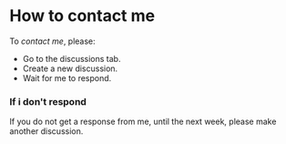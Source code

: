 # How to contact me
To *contact me*, please:
- Go to the discussions tab.
- Create a new discussion.
- Wait for me to respond.

### If i don't respond
If you do not get a response from me, until the next week, please make another discussion.

